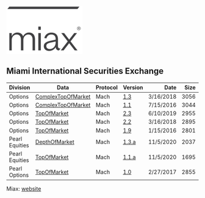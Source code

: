 [![Miax](https://github.com/Open-Markets-Initiative/Directory/blob/main/Organizations/Miax/Images/Logo.png)](https://www.miaxoptions.com)


## Miami International Securities Exchange

| Division | Data | Protocol | Version | Date | Size | [Status][Omi.Glossary.Status] | [Testing][Omi.Glossary.Testing] | Specification |
| --- | --- | --- | --- | ---: | ---: | --- | --- | --- |
| Options | [ComplexTopOfMarket][Miax.Options.ComplexTopOfMarket.Mach.v1.3.Dissector] | Mach | [1.3][Miax.Options.ComplexTopOfMarket.Mach.v1.3.Dissector] | 3/16/2018 | 3056 | [Active][Omi.Glossary.Status.Active] | [Untested][Omi.Glossary.Testing.Untested] | [url][Miax.Options.ComplexTopOfMarket.Mach.v1.3.Url] - [pdf][Miax.Options.ComplexTopOfMarket.Mach.v1.3.Pdf] |
| Options | [ComplexTopOfMarket][Miax.Options.ComplexTopOfMarket.Mach.v1.1.Dissector] | Mach | [1.1][Miax.Options.ComplexTopOfMarket.Mach.v1.1.Dissector] | 7/15/2016 | 3044 | [Deprecated][Omi.Glossary.Status.Deprecated] | [Verified][Omi.Glossary.Testing.Verified] | [url][Miax.Options.ComplexTopOfMarket.Mach.v1.1.Url] - [pdf][Miax.Options.ComplexTopOfMarket.Mach.v1.1.Pdf] |
| Options | [TopOfMarket][Miax.Options.TopOfMarket.Mach.v2.3.Dissector] | Mach | [2.3][Miax.Options.TopOfMarket.Mach.v2.3.Dissector] | 6/10/2019 | 2955 | [Future][Omi.Glossary.Status.Future] | [Untested][Omi.Glossary.Testing.Untested] | [url][Miax.Options.TopOfMarket.Mach.v2.3.Url] - [pdf][Miax.Options.TopOfMarket.Mach.v2.3.Pdf] |
| Options | [TopOfMarket][Miax.Options.TopOfMarket.Mach.v2.2.Dissector] | Mach | [2.2][Miax.Options.TopOfMarket.Mach.v2.2.Dissector] | 3/16/2018 | 2895 | [Active][Omi.Glossary.Status.Active] | [Untested][Omi.Glossary.Testing.Untested] | [url][Miax.Options.TopOfMarket.Mach.v2.2.Url] - [pdf][Miax.Options.TopOfMarket.Mach.v2.2.Pdf] |
| Options | [TopOfMarket][Miax.Options.TopOfMarket.Mach.v1.9.Dissector] | Mach | [1.9][Miax.Options.TopOfMarket.Mach.v1.9.Dissector] | 1/15/2016 | 2801 | [Deprecated][Omi.Glossary.Status.Deprecated] | [Verified][Omi.Glossary.Testing.Verified] | [url][Miax.Options.TopOfMarket.Mach.v1.9.Url] - [pdf][Miax.Options.TopOfMarket.Mach.v1.9.Pdf] |
| Pearl Equities | [DepthOfMarket][Miax.Pearl.Equities.DepthOfMarket.Mach.v1.3.a.Dissector] | Mach | [1.3.a][Miax.Pearl.Equities.DepthOfMarket.Mach.v1.3.a.Dissector] | 11/5/2020 | 2037 | [Active][Omi.Glossary.Status.Active] | [Untested][Omi.Glossary.Testing.Untested] | [url][Miax.Pearl.Equities.DepthOfMarket.Mach.v1.3.a.Url] - [pdf][Miax.Pearl.Equities.DepthOfMarket.Mach.v1.3.a.Pdf] |
| Pearl Equities | [TopOfMarket][Miax.Pearl.Equities.TopOfMarket.Mach.v1.1.a.Dissector] | Mach | [1.1.a][Miax.Pearl.Equities.TopOfMarket.Mach.v1.1.a.Dissector] | 11/5/2020 | 1695 | [Active][Omi.Glossary.Status.Active] | [Untested][Omi.Glossary.Testing.Untested] | [url][Miax.Pearl.Equities.TopOfMarket.Mach.v1.1.a.Url] - [pdf][Miax.Pearl.Equities.TopOfMarket.Mach.v1.1.a.Pdf] |
| Pearl Options | [TopOfMarket][Miax.Pearl.Options.TopOfMarket.Mach.v1.0.Dissector] | Mach | [1.0][Miax.Pearl.Options.TopOfMarket.Mach.v1.0.Dissector] | 2/27/2017 | 2855 | [Active][Omi.Glossary.Status.Active] | [Untested][Omi.Glossary.Testing.Untested] | [url][Miax.Pearl.Options.TopOfMarket.Mach.v1.0.Url] - [pdf][Miax.Pearl.Options.TopOfMarket.Mach.v1.0.Pdf] |


Miax: [website](https://www.miaxoptions.com "Go to Miami International Securities Exchange")


[Omi.Glossary.Status]: https://github.com/Open-Markets-Initiative/Directory/blob/main/Glossary/Status.md "Protocol Deployment Status"
[Omi.Glossary.Status.Active]: https://github.com/Open-Markets-Initiative/Directory/blob/main/Glossary/Status.md "Deployment Status: Protocol is in active production"
[Omi.Glossary.Status.Deprecated]: https://github.com/Open-Markets-Initiative/Directory/blob/main/Glossary/Status.md "Deployment Status: Protocol is no longer in active use"
[Omi.Glossary.Status.Future]: https://github.com/Open-Markets-Initiative/Directory/blob/main/Glossary/Status.md "Deployment Status: Protocol is not yet deployed to an active production environment"
[Omi.Glossary.Status.Unknown]: https://github.com/Open-Markets-Initiative/Directory/blob/main/Glossary/Status.md "Deployment Status: Protocol deployment status is unknown"
[Omi.Glossary.Status.Header]: https://github.com/Open-Markets-Initiative/Directory/blob/main/Glossary/Status.md "Deployment Status: Header only protocol provided for debugging"
[Omi.Glossary.Testing]: https://github.com/Open-Markets-Initiative/Directory/blob/main/Glossary/Testing.md "Protocol Testing Status"
[Omi.Glossary.Testing.Verified]: https://github.com/Open-Markets-Initiative/Directory/blob/main/Glossary/Testing.md "Testing Status: Protocol has been tested on live data"
[Omi.Glossary.Testing.Incomplete]: https://github.com/Open-Markets-Initiative/Directory/blob/main/Glossary/Testing.md "Testing Status: Protocol has been tested on live data but contains known issues"
[Omi.Glossary.Testing.Beta]: https://github.com/Open-Markets-Initiative/Directory/blob/main/Glossary/Testing.md "Testing Status: Protocol has not been tested and structure is speculative"
[Omi.Glossary.Testing.Untested]: https://github.com/Open-Markets-Initiative/Directory/blob/main/Glossary/Testing.md "Testing Status: Protocol has not been tested on live data"

[Miax.Options.ComplexTopOfMarket.Mach.v1.1.Dissector]: https://github.com/Open-Markets-Initiative/wireshark-lua/blob/main/Miax/Miax.Options.ComplexTopOfMarket.Mach.v1.1.Script.Dissector.lua "Miax Options ComplexTopOfMarket Mach v1.1 Wireshark Dissector"
[Miax.Options.ComplexTopOfMarket.Mach.v1.1.Url]: https://www.miaxoptions.com/interface-specifications "Miami International Securities Exchange 1.1 Url"
[Miax.Options.ComplexTopOfMarket.Mach.v1.1.Pdf]: https://github.com/Open-Markets-Initiative/Directory/blob/main/Organizations/Miax/Specifications/Miax.Options.ComplexTopOfMarket.Mach.v1.1.pdf "Miami International Securities Exchange 1.1 Pdf"
[Miax.Options.ComplexTopOfMarket.Mach.v1.3.Dissector]: https://github.com/Open-Markets-Initiative/wireshark-lua/blob/main/Miax/Miax.Options.ComplexTopOfMarket.Mach.v1.3.Script.Dissector.lua "Miax Options ComplexTopOfMarket Mach v1.3 Wireshark Dissector"
[Miax.Options.ComplexTopOfMarket.Mach.v1.3.Url]: https://www.miaxoptions.com/interface-specifications "Miami International Securities Exchange 1.3 Url"
[Miax.Options.ComplexTopOfMarket.Mach.v1.3.Pdf]: https://github.com/Open-Markets-Initiative/Directory/blob/main/Organizations/Miax/Specifications/Miax.Options.ComplexTopOfMarket.Mach.v1.3.pdf "Miami International Securities Exchange 1.3 Pdf"
[Miax.Options.TopOfMarket.Mach.v1.9.Dissector]: https://github.com/Open-Markets-Initiative/wireshark-lua/blob/main/Miax/Miax.Options.TopOfMarket.Mach.v1.9.Script.Dissector.lua "Miax Options TopOfMarket Mach v1.9 Wireshark Dissector"
[Miax.Options.TopOfMarket.Mach.v1.9.Url]: https://www.miaxoptions.com/interface-specifications "Miami International Securities Exchange 1.9 Url"
[Miax.Options.TopOfMarket.Mach.v1.9.Pdf]: https://github.com/Open-Markets-Initiative/Directory/blob/main/Organizations/Miax/Specifications/Miax.Options.TopOfMarket.Mach.v1.1.pdf "Miami International Securities Exchange 1.9 Pdf"
[Miax.Options.TopOfMarket.Mach.v2.2.Dissector]: https://github.com/Open-Markets-Initiative/wireshark-lua/blob/main/Miax/Miax.Options.TopOfMarket.Mach.v2.2.Script.Dissector.lua "Miax Options TopOfMarket Mach v2.2 Wireshark Dissector"
[Miax.Options.TopOfMarket.Mach.v2.2.Url]: https://www.miaxoptions.com/interface-specifications "Miami International Securities Exchange 2.2 Url"
[Miax.Options.TopOfMarket.Mach.v2.2.Pdf]: https://github.com/Open-Markets-Initiative/Directory/blob/main/Organizations/Miax/Specifications/Miax.Options.TopOfMarket.Mach.v2.2.pdf "Miami International Securities Exchange 2.2 Pdf"
[Miax.Options.TopOfMarket.Mach.v2.3.Dissector]: https://github.com/Open-Markets-Initiative/wireshark-lua/blob/main/Miax/Miax.Options.TopOfMarket.Mach.v2.3.Script.Dissector.lua "Miax Options TopOfMarket Mach v2.3 Wireshark Dissector"
[Miax.Options.TopOfMarket.Mach.v2.3.Url]: https://www.miaxoptions.com/interface-specifications "Miami International Securities Exchange 2.3 Url"
[Miax.Options.TopOfMarket.Mach.v2.3.Pdf]: https://github.com/Open-Markets-Initiative/Directory/blob/main/Organizations/Miax/Specifications/Miax.Options.TopOfMarket.Mach.v2.3.pdf "Miami International Securities Exchange 2.3 Pdf"
[Miax.Pearl.Equities.DepthOfMarket.Mach.v1.3.a.Dissector]: https://github.com/Open-Markets-Initiative/wireshark-lua/blob/main/Miax/Miax.Pearl.Equities.DepthOfMarket.Mach.v1.3.a.Script.Dissector.lua "Miax Pearl Equities DepthOfMarket Mach v1.3.a Wireshark Dissector"
[Miax.Pearl.Equities.DepthOfMarket.Mach.v1.3.a.Url]: https://www.miaxequities.com/interface-specifications/pearl-equities "Miami International Securities Exchange 1.3.a Url"
[Miax.Pearl.Equities.DepthOfMarket.Mach.v1.3.a.Pdf]: https://github.com/Open-Markets-Initiative/Directory/blob/main/Organizations/Miax/Specifications/Miax.Pearl.Equities.DepthOfMarket.Mach.v1.3.a.pdf "Miami International Securities Exchange 1.3.a Pdf"
[Miax.Pearl.Equities.TopOfMarket.Mach.v1.1.a.Dissector]: https://github.com/Open-Markets-Initiative/wireshark-lua/blob/main/Miax/Miax.Pearl.Equities.TopOfMarket.Mach.v1.1.a.Script.Dissector.lua "Miax Pearl Equities TopOfMarket Mach v1.1.a Wireshark Dissector"
[Miax.Pearl.Equities.TopOfMarket.Mach.v1.1.a.Url]: https://www.miaxequities.com/interface-specifications/pearl-equities "Miami International Securities Exchange 1.1.a Url"
[Miax.Pearl.Equities.TopOfMarket.Mach.v1.1.a.Pdf]: https://github.com/Open-Markets-Initiative/Directory/blob/main/Organizations/Miax/Specifications/Miax.Pearl.Equities.TopOfMarket.Mach.v1.1.a.Pdf "Miami International Securities Exchange 1.1.a Pdf"
[Miax.Pearl.Options.TopOfMarket.Mach.v1.0.Dissector]: https://github.com/Open-Markets-Initiative/wireshark-lua/blob/main/Miax/Miax.Pearl.Options.TopOfMarket.Mach.v1.0.Script.Dissector.lua "Miax Pearl Options TopOfMarket Mach v1.0 Wireshark Dissector"
[Miax.Pearl.Options.TopOfMarket.Mach.v1.0.Url]: https://www.miaxoptions.com/interface-specifications/pearl "Miami International Securities Exchange 1.0 Url"
[Miax.Pearl.Options.TopOfMarket.Mach.v1.0.Pdf]: https://github.com/Open-Markets-Initiative/Directory/blob/main/Organizations/Miax/Specifications/Miax.Pearl.Options.TopOfMarket.Mach.v1.0.pdf "Miami International Securities Exchange 1.0 Pdf"
